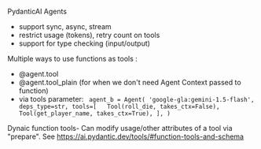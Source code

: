 PydanticAI Agents 
 - support sync, async, stream
 - restrict usage (tokens), retry count on tools
 - support for type checking (input/output)

Multiple ways to use functions as tools :

- @agent.tool
- @agent.tool_plain (for when we don't need Agent Context passed to function)
- via tools parameter: ``` agent_b = Agent(
    'google-gla:gemini-1.5-flash',
    deps_type=str,
    tools=[  
        Tool(roll_die, takes_ctx=False),
        Tool(get_player_name, takes_ctx=True),
    ],
)```

Dynaic function tools- Can modify usage/other attributes of a tool via "prepare". See https://ai.pydantic.dev/tools/#function-tools-and-schema
